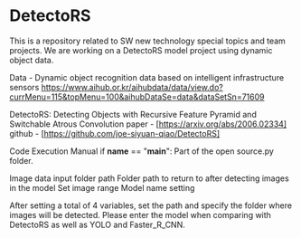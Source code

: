 # DetectoRS
This is a repository related to SW new technology special topics and team projects. We are working on a DetectoRS model project using dynamic object data.

Data - Dynamic object recognition data based on intelligent infrastructure sensors
https://www.aihub.or.kr/aihubdata/data/view.do?currMenu=115&topMenu=100&aihubDataSe=data&dataSetSn=71609  

DetectoRS: Detecting Objects with Recursive Feature Pyramid and Switchable Atrous Convolution paper - [https://arxiv.org/abs/2006.02334]  
github - [https://github.com/joe-siyuan-qiao/DetectoRS]  



Code Execution Manual
if __name__ == "__main__": Part of the open source.py folder.

Image data input folder path
Folder path to return to after detecting images in the model
Set image range
Model name setting

After setting a total of 4 variables, set the path and specify the folder where images will be detected.
Please enter the model when comparing with DetectoRS as well as YOLO and Faster_R_CNN.
